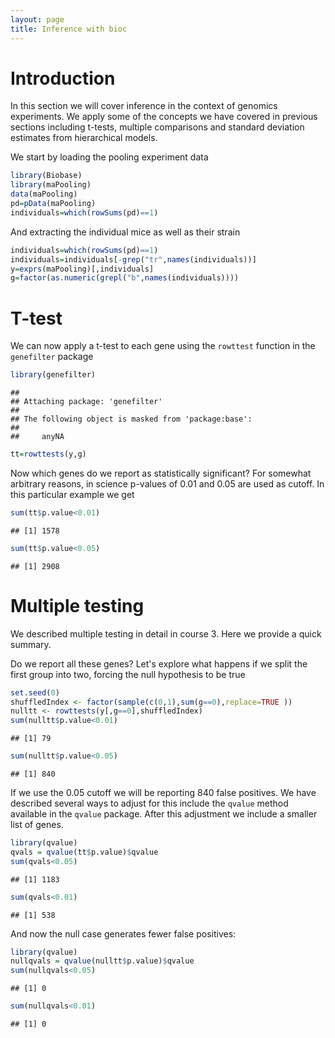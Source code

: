 ```yaml
---
layout: page
title: Inference with bioc
---
```





# Introduction

In this section we will cover inference in the context of genomics experiments. We apply some of the concepts we have covered in previous sections including t-tests, multiple comparisons and standard deviation estimates from hierarchical models. 

We start by loading the pooling experiment data 



```r
library(Biobase)
library(maPooling)
data(maPooling)
pd=pData(maPooling)
individuals=which(rowSums(pd)==1)
```

And extracting the individual mice as well as their strain


```r
individuals=which(rowSums(pd)==1)
individuals=individuals[-grep("tr",names(individuals))]
y=exprs(maPooling)[,individuals]
g=factor(as.numeric(grepl("b",names(individuals))))
```


# T-test

We can now apply a t-test to each gene using the `rowttest` function in the `genefilter` package


```r
library(genefilter)
```

```
## 
## Attaching package: 'genefilter'
## 
## The following object is masked from 'package:base':
## 
##     anyNA
```

```r
tt=rowttests(y,g)
```

Now which genes do we report as statistically significant? For somewhat arbitrary reasons, in science p-values of 0.01 and 0.05 are used as cutoff. In this particular example we get 


```r
sum(tt$p.value<0.01)
```

```
## [1] 1578
```

```r
sum(tt$p.value<0.05)
```

```
## [1] 2908
```


# Multiple testing
We described multiple testing in detail in course 3. Here we provide a quick summary.

Do we report all these genes? Let's explore what happens if we split the first group into two, forcing the null hypothesis to be true


```r
set.seed(0)
shuffledIndex <- factor(sample(c(0,1),sum(g==0),replace=TRUE ))
nulltt <- rowttests(y[,g==0],shuffledIndex)
sum(nulltt$p.value<0.01)
```

```
## [1] 79
```

```r
sum(nulltt$p.value<0.05)
```

```
## [1] 840
```

If we use the 0.05 cutoff we will be reporting 840 false positives. We have described several ways to adjust for this include the `qvalue` method available in the `qvalue` package. After this adjustment we include a smaller list of genes.


```r
library(qvalue)
qvals = qvalue(tt$p.value)$qvalue
sum(qvals<0.05)
```

```
## [1] 1183
```

```r
sum(qvals<0.01)
```

```
## [1] 538
```

And now the null case generates fewer false positives:


```r
library(qvalue)
nullqvals = qvalue(nulltt$p.value)$qvalue
sum(nullqvals<0.05)
```

```
## [1] 0
```

```r
sum(nullqvals<0.01)
```

```
## [1] 0
```

